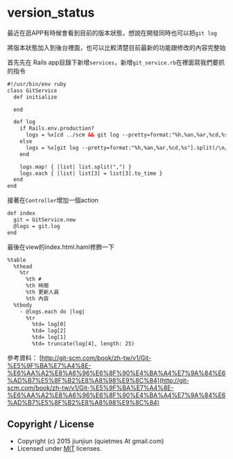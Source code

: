 # version_status

最近在逛APP有時候會看到目前的版本狀態，想說在開發同時也可以把`git log`

將版本狀態加入到後台裡面，也可以比較清楚目前最新的功能跟修改的內容完整始

首先先在 Rails app目錄下新增`services`，新增`git_service.rb`在裡面寫我們要抓的指令

``` html git_service.rb
#!/usr/bin/env ruby
class GitService
  def initialize

  end

  def log
    if Rails.env.production?
      logs = %x[cd ../scm && git log --pretty=format:"%h,%an,%ar,%cd,%s"].split(/\n/)
    else
      logs = %x[git log --pretty=format:"%h,%an,%ar,%cd,%s"].split(/\n/)
    end

    logs.map! { |list| list.split(",") }
    logs.each { |list| list[3] = list[3].to_time }
  end
end
```

接著在`Controller`增加一個action
``` html index_controller.rb
def index
  git = GitService.new
  @logs = git.log
end
```

最後在view的index.html.haml修飾一下
``` html index.html.haml
%table
  %thead
    %tr
      %th #
      %th 時間
      %th 更新人員
      %th 內容
  %tbody
    - @logs.each do |log|
      %tr
        %td= log[0]
        %td= log[2]
        %td= log[1]
        %td= truncate(log[4], length: 25)
```

參考資料：
[http://git-scm.com/book/zh-tw/v1/Git-%E5%9F%BA%E7%A4%8E-%E6%AA%A2%E8%A6%96%E6%8F%90%E4%BA%A4%E7%9A%84%E6%AD%B7%E5%8F%B2%E8%A8%98%E9%8C%84](http://git-scm.com/book/zh-tw/v1/Git-%E5%9F%BA%E7%A4%8E-%E6%AA%A2%E8%A6%96%E6%8F%90%E4%BA%A4%E7%9A%84%E6%AD%B7%E5%8F%B2%E8%A8%98%E9%8C%84)

## Copyright / License
* Copyright (c) 2015 jiunjiun (quietmes At gmail.com)
* Licensed under [MIT](http://opensource.org/licenses/MIT) licenses.